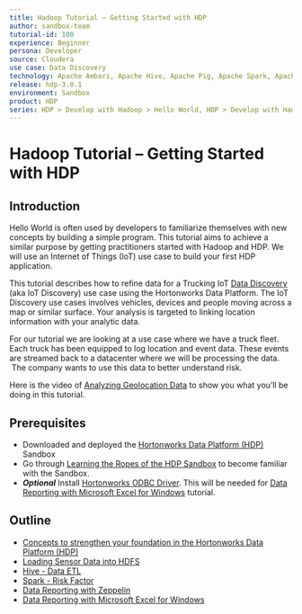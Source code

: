 ```yaml
---
title: Hadoop Tutorial – Getting Started with HDP
author: sandbox-team
tutorial-id: 100
experience: Beginner
persona: Developer
source: Cloudera
use case: Data Discovery
technology: Apache Ambari, Apache Hive, Apache Pig, Apache Spark, Apache Zeppelin
release: hdp-3.0.1
environment: Sandbox
product: HDP
series: HDP > Develop with Hadoop > Hello World, HDP > Develop with Hadoop > Apache Hive
---
```


# Hadoop Tutorial – Getting Started with HDP

## Introduction

Hello World is often used by developers to familiarize themselves with new concepts by building a simple program. This tutorial aims to achieve a similar purpose by getting practitioners started with Hadoop and HDP. We will use an Internet of Things (IoT) use case to build your first HDP application.

This tutorial describes how to refine data for a Trucking IoT [Data Discovery](https://hortonworks.com/solutions/advanced-analytic-apps/#data-discovery) (aka IoT Discovery) use case using the Hortonworks Data Platform. The IoT Discovery use cases involves vehicles, devices and people moving across a map or similar surface. Your analysis is targeted to linking location information with your analytic data.

For our tutorial we are looking at a use case where we have a truck fleet. Each truck has been equipped to log location and event data. These events are streamed back to a datacenter where we will be processing the data.  The company wants to use this data to better understand risk.

Here is the video of [Analyzing Geolocation Data](http://youtu.be/n8fdYHoEEAM) to show you what you’ll be doing in this tutorial.

## Prerequisites

- Downloaded and deployed the [Hortonworks Data Platform (HDP)](https://www.cloudera.com/downloads/hortonworks-sandbox/hdp.html?utm_source=mktg-tutorial) Sandbox
- Go through [Learning the Ropes of the HDP Sandbox](https://hortonworks.com/tutorial/learning-the-ropes-of-the-hortonworks-sandbox/) to become familiar with the Sandbox.
- **_Optional_** Install [Hortonworks ODBC Driver](http://hortonworks.com/downloads/#addons). This will be needed for [Data Reporting with Microsoft Excel for Windows](https://hortonworks.com/tutorial/getting-started-with-hdp/section/7/) tutorial.

## Outline

- [Concepts to strengthen your foundation in the Hortonworks Data Platform (HDP)](https://hortonworks.com/tutorial/getting-started-with-hdp/section/1/)
- [Loading Sensor Data into HDFS](https://hortonworks.com/tutorial/getting-started-with-hdp/section/2/)
- [Hive - Data ETL](https://hortonworks.com/tutorial/getting-started-with-hdp/section/3/)
- [Spark - Risk Factor](https://hortonworks.com/tutorial/getting-started-with-hdp/section/5/)
- [Data Reporting with Zeppelin](https://hortonworks.com/tutorial/getting-started-with-hdp/section/6/)
- [Data Reporting with Microsoft Excel for Windows](https://hortonworks.com/tutorial/getting-started-with-hdp/section/7/)
